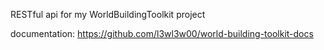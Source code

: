 RESTful api for my WorldBuildingToolkit project

documentation: https://github.com/l3wl3w00/world-building-toolkit-docs
